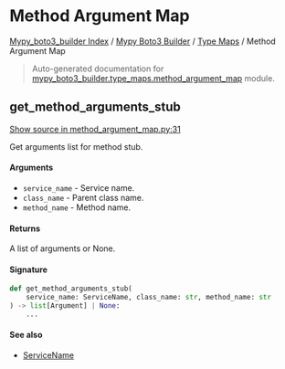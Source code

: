 # Method Argument Map

[Mypy_boto3_builder Index](../../README.md#mypy_boto3_builder-index) /
[Mypy Boto3 Builder](../index.md#mypy-boto3-builder) /
[Type Maps](./index.md#type-maps) /
Method Argument Map

> Auto-generated documentation for [mypy_boto3_builder.type_maps.method_argument_map](https://github.com/youtype/mypy_boto3_builder/blob/main/mypy_boto3_builder/type_maps/method_argument_map.py) module.

## get_method_arguments_stub

[Show source in method_argument_map.py:31](https://github.com/youtype/mypy_boto3_builder/blob/main/mypy_boto3_builder/type_maps/method_argument_map.py#L31)

Get arguments list for method stub.

#### Arguments

- `service_name` - Service name.
- `class_name` - Parent class name.
- `method_name` - Method name.

#### Returns

A list of arguments or None.

#### Signature

```python
def get_method_arguments_stub(
    service_name: ServiceName, class_name: str, method_name: str
) -> list[Argument] | None:
    ...
```

#### See also

- [ServiceName](../service_name.md#servicename)



